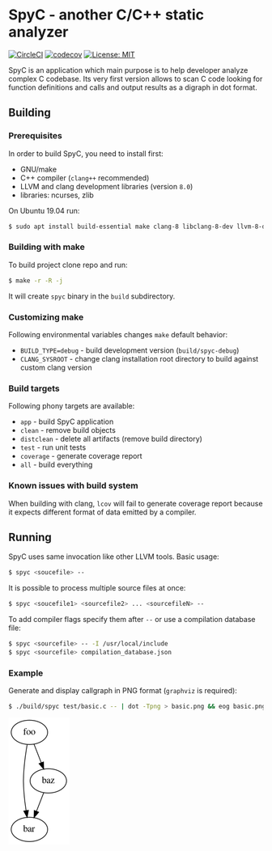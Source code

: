 # SpyC - another C/C++ static analyzer

[![CircleCI](https://circleci.com/gh/mpsm/spyc.svg?style=shield)](https://circleci.com/gh/mpsm/spyc)
[![codecov](https://codecov.io/gh/mpsm/spyc/branch/master/graph/badge.svg)](https://codecov.io/gh/mpsm/spyc)
[![License: MIT](https://img.shields.io/badge/License-MIT-yellow.svg)](https://opensource.org/licenses/MIT)

SpyC is an application which main purpose is to help developer
analyze complex C codebase. Its very first version allows to
scan C code looking for function definitions and calls and output
results as a digraph in dot format.

## Building

### Prerequisites

In order to build SpyC, you need to install first:
 * GNU/make
 * C++ compiler (`clang++` recommended)
 * LLVM and clang development libraries (version `8.0`)
 * libraries: ncurses, zlib

On Ubuntu 19.04 run:
```bash
$ sudo apt install build-essential make clang-8 libclang-8-dev llvm-8-dev ncurses-dev libz-dev
```

### Building with make

To build project clone repo and run:
```bash
$ make -r -R -j
```
It will create `spyc` binary in the `build` subdirectory.

### Customizing make

Following environmental variables changes `make` default behavior:
 * `BUILD_TYPE=debug` - build development version (`build/spyc-debug`)
 * `CLANG_SYSROOT` - change clang installation root directory to build against custom clang version

### Build targets

Following phony targets are available:
 * `app` - build SpyC application
 * `clean` - remove build objects
 * `distclean` - delete all artifacts (remove build directory)
 * `test` - run unit tests
 * `coverage` - generate coverage report
 * `all` - build everything

### Known issues with build system

When building with clang, `lcov` will fail to generate coverage report because it expects different format of data emitted by a compiler.

## Running

SpyC uses same invocation like other LLVM tools. Basic usage:
```bash
$ spyc <soucefile> -- 
```
It is possible to process multiple source files at once:
```bash
$ spyc <soucefile1> <sourcefile2> ... <sourcefileN> -- 
```
To add compiler flags specify them after `--` or use a compilation database file:
```bash
$ spyc <sourcefile> -- -I /usr/local/include
$ spyc <sourcefile> compilation_database.json
```

### Example

Generate and display callgraph in PNG format (`graphviz` is required):
```bash
$ ./build/spyc test/basic.c -- | dot -Tpng > basic.png && eog basic.png
```
![](doc/img/basic.png)
